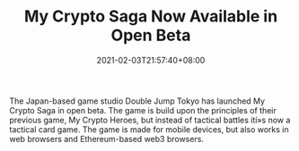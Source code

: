 ﻿---
title: "My Crypto Saga Now Available in Open Beta"
date: 2021-02-03T21:57:40+08:00
lastmod: 2021-02-03T16:45:40+08:00
draft: false
authors: ["Roswell"]
description: "The Japan-based game studio Double Jump Tokyo has launched My Crypto Saga in open beta. The game is build upon the principles of their previous game, My Crypto Heroes, but instead of tactical battles ití»s now a tactical card game. The game is made for mobile devices, but also works in web browsers and Ethereum-based web3 browsers."
featuredImage: "my-crypto-saga-now-available-in-open-beta.png"
tags: ["Strategy Games","Play to Earn"]
categories: ["news"]
news: ["Strategy Games"]
weight: 
lightgallery: true
pinned: false
recommend: false
recommend1: false
---

The Japan-based game studio Double Jump Tokyo has launched My Crypto Saga in open beta. The game is build upon the principles of their previous game, My Crypto Heroes, but instead of tactical battles ití»s now a tactical card game. The game is made for mobile devices, but also works in web browsers and Ethereum-based web3 browsers.

<!--more-->

